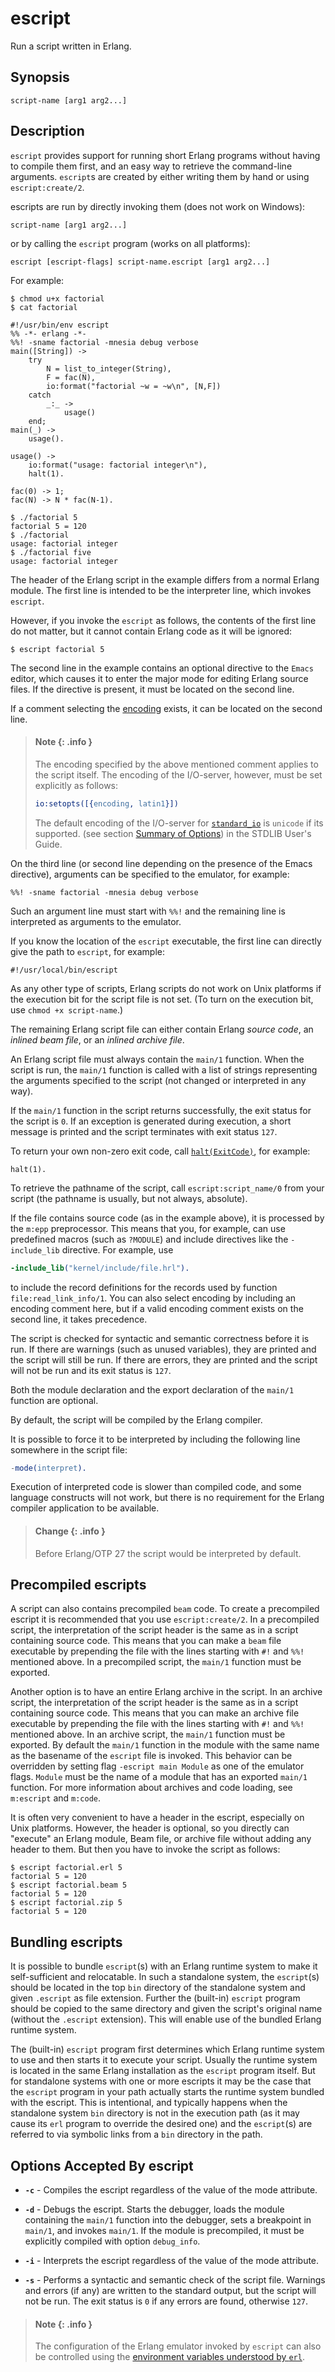 <!--
%CopyrightBegin%

Copyright Ericsson AB 2023-2024. All Rights Reserved.

Licensed under the Apache License, Version 2.0 (the "License");
you may not use this file except in compliance with the License.
You may obtain a copy of the License at

    http://www.apache.org/licenses/LICENSE-2.0

Unless required by applicable law or agreed to in writing, software
distributed under the License is distributed on an "AS IS" BASIS,
WITHOUT WARRANTIES OR CONDITIONS OF ANY KIND, either express or implied.
See the License for the specific language governing permissions and
limitations under the License.

%CopyrightEnd%
-->
# escript

Run a script written in Erlang.

## Synopsis

```
script-name [arg1 arg2...]
```

## Description

`escript` provides support for running short Erlang programs without having to
compile them first, and an easy way to retrieve the command-line arguments.
`escript`s are created by either writing them by hand or using `escript:create/2`.

escripts are run by directly invoking them (does not work on Windows):

```text
script-name [arg1 arg2...]
```

or by calling the `escript` program (works on all platforms):

```text
escript [escript-flags] script-name.escript [arg1 arg2...]
```

For example:

```text
$ chmod u+x factorial
$ cat factorial
```

```
#!/usr/bin/env escript
%% -*- erlang -*-
%%! -sname factorial -mnesia debug verbose
main([String]) ->
    try
        N = list_to_integer(String),
        F = fac(N),
        io:format("factorial ~w = ~w\n", [N,F])
    catch
        _:_ ->
            usage()
    end;
main(_) ->
    usage().

usage() ->
    io:format("usage: factorial integer\n"),
    halt(1).

fac(0) -> 1;
fac(N) -> N * fac(N-1).
```

```text
$ ./factorial 5
factorial 5 = 120
$ ./factorial
usage: factorial integer
$ ./factorial five
usage: factorial integer
```

The header of the Erlang script in the example differs from a normal Erlang
module. The first line is intended to be the interpreter line, which invokes
`escript`.

However, if you invoke the `escript` as follows, the contents of the first line
do not matter, but it cannot contain Erlang code as it will be ignored:

```text
$ escript factorial 5
```

The second line in the example contains an optional directive to the `Emacs`
editor, which causes it to enter the major mode for editing Erlang source files.
If the directive is present, it must be located on the second line.

If a comment selecting the [encoding](`m:epp#encoding`) exists, it can be
located on the second line.

> #### Note {: .info }
>
> The encoding specified by the above mentioned comment applies to the script
> itself. The encoding of the I/O-server, however, must be set explicitly as
> follows:
>
> ```erlang
> io:setopts([{encoding, latin1}])
> ```
>
> The default encoding of the I/O-server for
> [`standard_io`](`t:io:standard_io/0`) is `unicode` if its supported. (see
> section
> [Summary of Options](`e:stdlib:unicode_usage.md#unicode_options_summary`)) in
> the STDLIB User's Guide.

On the third line (or second line depending on the presence of the Emacs
directive), arguments can be specified to the emulator, for example:

```text
%%! -sname factorial -mnesia debug verbose
```

Such an argument line must start with `%%!` and the remaining line is
interpreted as arguments to the emulator.

If you know the location of the `escript` executable, the first line can
directly give the path to `escript`, for example:

```text
#!/usr/local/bin/escript
```

As any other type of scripts, Erlang scripts do not work on Unix platforms if
the execution bit for the script file is not set. (To turn on the execution bit,
use `chmod +x script-name`.)

The remaining Erlang script file can either contain Erlang _source code_, an
_inlined beam file_, or an _inlined archive file_.

An Erlang script file must always contain the `main/1` function. When the script
is run, the `main/1` function is called with a list of strings representing the
arguments specified to the script (not changed or interpreted in any way).

If the `main/1` function in the script returns successfully, the exit status for
the script is `0`. If an exception is generated during execution, a short
message is printed and the script terminates with exit status `127`.

To return your own non-zero exit code, call [`halt(ExitCode)`](`halt/1`), for
example:

```text
halt(1).
```

To retrieve the pathname of the script, call `escript:script_name/0` from your
script (the pathname is usually, but not always, absolute).

If the file contains source code (as in the example above), it is processed by
the `m:epp` preprocessor. This means that you, for example, can use predefined
macros (such as `?MODULE`) and include directives like the `-include_lib`
directive. For example, use

```erlang
-include_lib("kernel/include/file.hrl").
```

to include the record definitions for the records used by function
`file:read_link_info/1`. You can also select encoding by including an encoding
comment here, but if a valid encoding comment exists on the second line, it
takes precedence.

The script is checked for syntactic and semantic correctness before it is run.
If there are warnings (such as unused variables), they are printed and the
script will still be run. If there are errors, they are printed and the script
will not be run and its exit status is `127`.

Both the module declaration and the export declaration of the `main/1` function
are optional.

By default, the script will be compiled by the Erlang compiler.

It is possible to force it to be interpreted by including the following line
somewhere in the script file:

```erlang
-mode(interpret).
```

Execution of interpreted code is slower than compiled code, and some language
constructs will not work, but there is no requirement for the Erlang compiler
application to be available.

> #### Change {: .info }
>
> Before Erlang/OTP 27 the script would be interpreted by default.

## Precompiled escripts

A script can also contains precompiled `beam` code. To create a precompiled
escript it is recommended that you use `escript:create/2`. In a
precompiled script, the interpretation of the script header is the same as in a
script containing source code. This means that you can make a `beam` file
executable by prepending the file with the lines starting with `#!` and `%%!`
mentioned above. In a precompiled script, the `main/1` function must be
exported.

Another option is to have an entire Erlang archive in the script. In an archive
script, the interpretation of the script header is the same as in a script
containing source code. This means that you can make an archive file executable
by prepending the file with the lines starting with `#!` and `%%!` mentioned
above. In an archive script, the `main/1` function must be exported. By default
the `main/1` function in the module with the same name as the basename of the
`escript` file is invoked. This behavior can be overridden by setting flag
`-escript main Module` as one of the emulator flags. `Module` must be the name
of a module that has an exported `main/1` function. For more information about
archives and code loading, see `m:escript` and `m:code`.

It is often very convenient to have a header in the escript, especially on Unix
platforms. However, the header is optional, so you directly can "execute" an
Erlang module, Beam file, or archive file without adding any header to them. But
then you have to invoke the script as follows:

```text
$ escript factorial.erl 5
factorial 5 = 120
$ escript factorial.beam 5
factorial 5 = 120
$ escript factorial.zip 5
factorial 5 = 120
```

## Bundling escripts

It is possible to bundle `escript`(s) with an Erlang runtime system to make it
self-sufficient and relocatable. In such a standalone system, the `escript`(s)
should be located in the top `bin` directory of the standalone system and given
`.escript` as file extension. Further the (built-in) `escript` program should be
copied to the same directory and given the script's original name (without the
`.escript` extension). This will enable use of the bundled Erlang runtime
system.

The (built-in) `escript` program first determines which Erlang runtime system to
use and then starts it to execute your script. Usually the runtime system is
located in the same Erlang installation as the `escript` program itself. But for
standalone systems with one or more escripts it may be the case that the
`escript` program in your path actually starts the runtime system bundled with
the escript. This is intentional, and typically happens when the standalone
system `bin` directory is not in the execution path (as it may cause its `erl`
program to override the desired one) and the `escript`(s) are referred to via
symbolic links from a `bin` directory in the path.

## Options Accepted By escript

- **`-c`** - Compiles the escript regardless of the value of the mode attribute.

- **`-d`** - Debugs the escript. Starts the debugger, loads the module
  containing the `main/1` function into the debugger, sets a breakpoint in
  `main/1`, and invokes `main/1`. If the module is precompiled, it must be
  explicitly compiled with option `debug_info`.

- **`-i`** - Interprets the escript regardless of the value of the mode
  attribute.

- **`-s`** - Performs a syntactic and semantic check of the script file.
  Warnings and errors (if any) are written to the standard output, but the
  script will not be run. The exit status is `0` if any errors are found,
  otherwise `127`.

> #### Note {: .info }
>
> The configuration of the Erlang emulator invoked by `escript` can also be
> controlled using the
> [environment variables understood by `erl`](erl_cmd.md#environment_variables).

